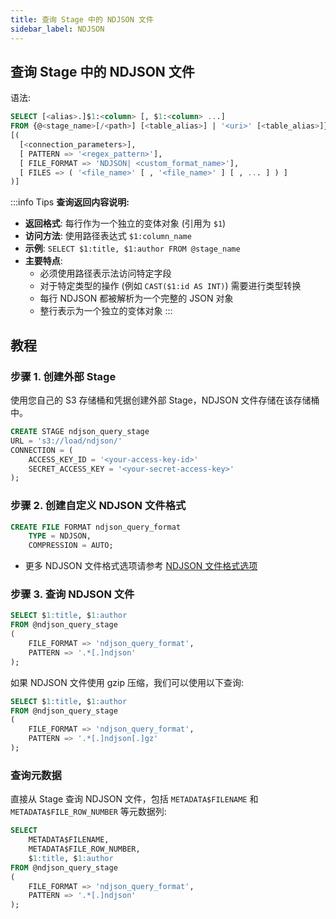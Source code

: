 ```yaml
---
title: 查询 Stage 中的 NDJSON 文件
sidebar_label: NDJSON
---
```


## 查询 Stage 中的 NDJSON 文件

语法:
```sql
SELECT [<alias>.]$1:<column> [, $1:<column> ...] 
FROM {@<stage_name>[/<path>] [<table_alias>] | '<uri>' [<table_alias>]} 
[( 
  [<connection_parameters>],
  [ PATTERN => '<regex_pattern>'],
  [ FILE_FORMAT => 'NDJSON| <custom_format_name>'],
  [ FILES => ( '<file_name>' [ , '<file_name>' ] [ , ... ] ) ]
)]
```

:::info Tips
**查询返回内容说明:**

* **返回格式**: 每行作为一个独立的变体对象 (引用为 `$1`)
* **访问方法**: 使用路径表达式 `$1:column_name`
* **示例**: `SELECT $1:title, $1:author FROM @stage_name`
* **主要特点**:
  * 必须使用路径表示法访问特定字段
  * 对于特定类型的操作 (例如 `CAST($1:id AS INT)`) 需要进行类型转换
  * 每行 NDJSON 都被解析为一个完整的 JSON 对象
  * 整行表示为一个独立的变体对象
:::

## 教程

### 步骤 1. 创建外部 Stage

使用您自己的 S3 存储桶和凭据创建外部 Stage，NDJSON 文件存储在该存储桶中。
```sql
CREATE STAGE ndjson_query_stage 
URL = 's3://load/ndjson/' 
CONNECTION = (
    ACCESS_KEY_ID = '<your-access-key-id>' 
    SECRET_ACCESS_KEY = '<your-secret-access-key>'
);
```

### 步骤 2. 创建自定义 NDJSON 文件格式

```sql
CREATE FILE FORMAT ndjson_query_format 
    TYPE = NDJSON,
    COMPRESSION = AUTO;
```

- 更多 NDJSON 文件格式选项请参考 [NDJSON 文件格式选项](/sql/sql-reference/file-format-options#ndjson-options)

### 步骤 3. 查询 NDJSON 文件

```sql
SELECT $1:title, $1:author
FROM @ndjson_query_stage
(
    FILE_FORMAT => 'ndjson_query_format',
    PATTERN => '.*[.]ndjson'
);
```

如果 NDJSON 文件使用 gzip 压缩，我们可以使用以下查询:

```sql
SELECT $1:title, $1:author
FROM @ndjson_query_stage
(
    FILE_FORMAT => 'ndjson_query_format',
    PATTERN => '.*[.]ndjson[.]gz'
);
```
### 查询元数据

直接从 Stage 查询 NDJSON 文件，包括 `METADATA$FILENAME` 和 `METADATA$FILE_ROW_NUMBER` 等元数据列:

```sql
SELECT
    METADATA$FILENAME,
    METADATA$FILE_ROW_NUMBER,
    $1:title, $1:author
FROM @ndjson_query_stage
(
    FILE_FORMAT => 'ndjson_query_format',
    PATTERN => '.*[.]ndjson'
);
```